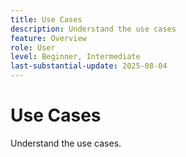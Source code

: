 ```yaml
---
title: Use Cases
description: Understand the use cases
feature: Overview
role: User
level: Beginner, Intermediate
last-substantial-update: 2025-08-04
---
```


# Use Cases

Understand the use cases.

